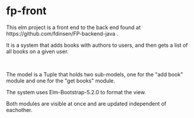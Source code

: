 # fp-front

<p>This elm project is a front end to the back end found at https://github.com/fdinsen/FP-backend-java .</p>
<p>It is a system that adds books with authors to users, and then gets a list of all books on a given user. </p>


<br>
<p>The model is a Tuple that holds two sub-models, one for the "add book" module and one for the "get books" module. </p>
<p>The system uses Elm-Bootstrap-5.2.0 to format the view.</p>
<p>Both modules are visible at once and are updated independent of eachother.</p>

